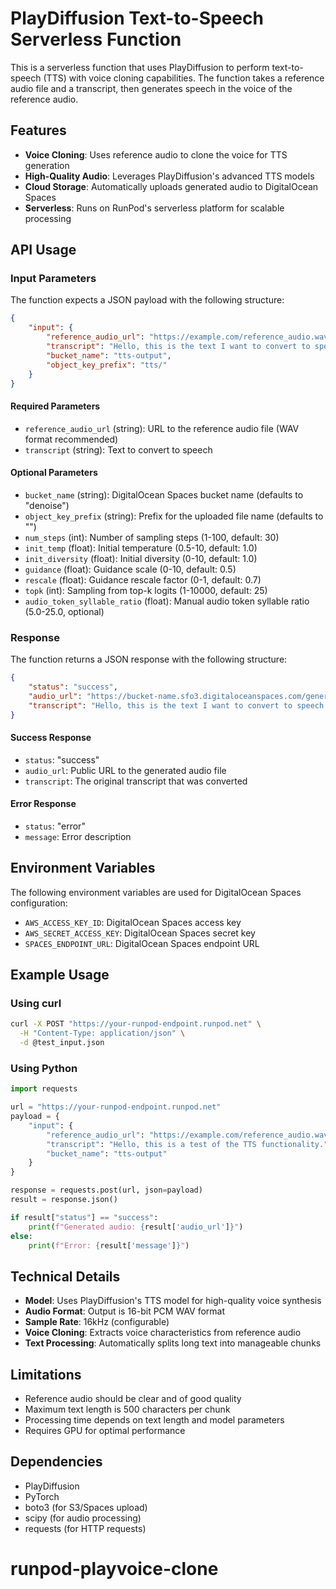# PlayDiffusion Text-to-Speech Serverless Function

This is a serverless function that uses PlayDiffusion to perform text-to-speech (TTS) with voice cloning capabilities. The function takes a reference audio file and a transcript, then generates speech in the voice of the reference audio.

## Features

- **Voice Cloning**: Uses reference audio to clone the voice for TTS generation
- **High-Quality Audio**: Leverages PlayDiffusion's advanced TTS models
- **Cloud Storage**: Automatically uploads generated audio to DigitalOcean Spaces
- **Serverless**: Runs on RunPod's serverless platform for scalable processing

## API Usage

### Input Parameters

The function expects a JSON payload with the following structure:

```json
{
    "input": {
        "reference_audio_url": "https://example.com/reference_audio.wav",
        "transcript": "Hello, this is the text I want to convert to speech.",
        "bucket_name": "tts-output",
        "object_key_prefix": "tts/"
    }
}
```

#### Required Parameters

- `reference_audio_url` (string): URL to the reference audio file (WAV format recommended)
- `transcript` (string): Text to convert to speech

#### Optional Parameters

- `bucket_name` (string): DigitalOcean Spaces bucket name (defaults to "denoise")
- `object_key_prefix` (string): Prefix for the uploaded file name (defaults to "")
- `num_steps` (int): Number of sampling steps (1-100, default: 30)
- `init_temp` (float): Initial temperature (0.5-10, default: 1.0)
- `init_diversity` (float): Initial diversity (0-10, default: 1.0)
- `guidance` (float): Guidance scale (0-10, default: 0.5)
- `rescale` (float): Guidance rescale factor (0-1, default: 0.7)
- `topk` (int): Sampling from top-k logits (1-10000, default: 25)
- `audio_token_syllable_ratio` (float): Manual audio token syllable ratio (5.0-25.0, optional)

### Response

The function returns a JSON response with the following structure:

```json
{
    "status": "success",
    "audio_url": "https://bucket-name.sfo3.digitaloceanspaces.com/generated_audio.wav",
    "transcript": "Hello, this is the text I want to convert to speech."
}
```

#### Success Response

- `status`: "success"
- `audio_url`: Public URL to the generated audio file
- `transcript`: The original transcript that was converted

#### Error Response

- `status`: "error"
- `message`: Error description

## Environment Variables

The following environment variables are used for DigitalOcean Spaces configuration:

- `AWS_ACCESS_KEY_ID`: DigitalOcean Spaces access key
- `AWS_SECRET_ACCESS_KEY`: DigitalOcean Spaces secret key
- `SPACES_ENDPOINT_URL`: DigitalOcean Spaces endpoint URL

## Example Usage

### Using curl

```bash
curl -X POST "https://your-runpod-endpoint.runpod.net" \
  -H "Content-Type: application/json" \
  -d @test_input.json
```

### Using Python

```python
import requests

url = "https://your-runpod-endpoint.runpod.net"
payload = {
    "input": {
        "reference_audio_url": "https://example.com/reference_audio.wav",
        "transcript": "Hello, this is a test of the TTS functionality.",
        "bucket_name": "tts-output"
    }
}

response = requests.post(url, json=payload)
result = response.json()

if result["status"] == "success":
    print(f"Generated audio: {result['audio_url']}")
else:
    print(f"Error: {result['message']}")
```

## Technical Details

- **Model**: Uses PlayDiffusion's TTS model for high-quality voice synthesis
- **Audio Format**: Output is 16-bit PCM WAV format
- **Sample Rate**: 16kHz (configurable)
- **Voice Cloning**: Extracts voice characteristics from reference audio
- **Text Processing**: Automatically splits long text into manageable chunks

## Limitations

- Reference audio should be clear and of good quality
- Maximum text length is 500 characters per chunk
- Processing time depends on text length and model parameters
- Requires GPU for optimal performance

## Dependencies

- PlayDiffusion
- PyTorch
- boto3 (for S3/Spaces upload)
- scipy (for audio processing)
- requests (for HTTP requests)
# runpod-playvoice-clone

